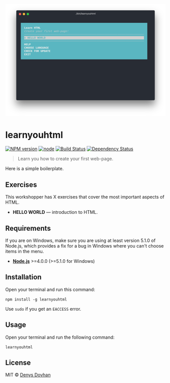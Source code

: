 ![learnyouhtml](./preview.png)

# learnyouhtml

[![NPM version][npm-image]][npm-url]
[![node][node-image]][node-url]
[![Build Status][buildstat-image]][buildstat-url]
[![Dependency Status][depstat-image]][depstat-url]

> Learn you how to create your first web-page.

Here is a simple boilerplate.

## Exercises

This workshopper has X exercises that cover the most important aspects of HTML.

* **HELLO WORLD** — introduction to HTML.

## Requirements

If you are on Windows, make sure you are using at least version 5.1.0 of Node.js, which provides a fix for a bug in Windows where you can't choose items in the menu.

* [**Node.js**](node-url) >=4.0.0 (>=5.1.0 for Windows)

## Installation

Open your terminal and run this command:

    npm install -g learnyouhtml

Use `sudo` if you get an `EACCESS` error.

## Usage

Open your terminal and run the following command:

    learnyouhtml

## License

MIT © [Denys Dovhan](http://denysdovhan.com)

<!-- References -->

[html]: https://en.wikipedia.org/wiki/HTML

<!-- Badges -->

[npm-url]: https://npmjs.org/package/learnyouhtml
[npm-image]: https://img.shields.io/npm/v/learnyouhtml.svg?style=flat-square

[node-url]: https://nodejs.org/en/download/
[node-image]: https://img.shields.io/node/v/learnyouhtml.svg?style=flat-square

[depstat-url]: https://david-dm.org/denysdovhan/learnyouhtml
[depstat-image]: https://david-dm.org/denysdovhan/learnyouhtml.svg?style=flat-square

[buildstat-url]: https://travis-ci.org/denysdovhan/learnyouhtml
[buildstat-image]: https://img.shields.io/travis/denysdovhan/learnyouhtml.svg?style=flat-square
